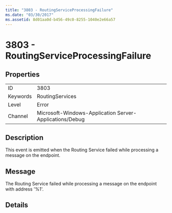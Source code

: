```yaml
---
title: "3803 - RoutingServiceProcessingFailure"
ms.date: "03/30/2017"
ms.assetid: 8d01aa0d-b456-49c0-8255-1040e2e66a57
---
```

# 3803 - RoutingServiceProcessingFailure
## Properties  
  
|||  
|-|-|  
|ID|3803|  
|Keywords|RoutingServices|  
|Level|Error|  
|Channel|Microsoft-Windows-Application Server-Applications/Debug|  
  
## Description  
 This event is emitted when the Routing Service failed while processing a message on the endpoint.  
  
## Message  
 The Routing Service failed while processing a message on the endpoint with address '%1'.  
  
## Details
